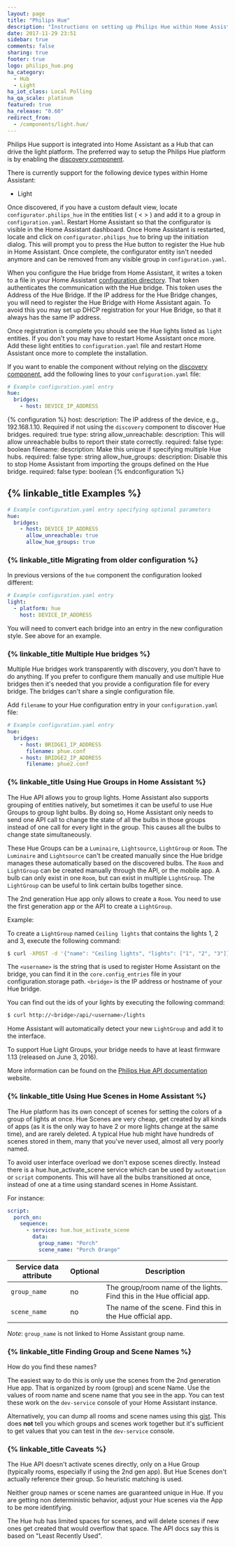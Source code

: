 ```yaml
---
layout: page
title: "Philips Hue"
description: "Instructions on setting up Philips Hue within Home Assistant."
date: 2017-11-29 23:51
sidebar: true
comments: false
sharing: true
footer: true
logo: philips_hue.png
ha_category:
  - Hub
  - Light
ha_iot_class: Local Polling
ha_qa_scale: platinum
featured: true
ha_release: "0.60"
redirect_from:
  - /components/light.hue/
---
```


Philips Hue support is integrated into Home Assistant as a Hub that can drive the light platform. The preferred way to setup the Philips Hue platform is by enabling the [discovery component](/components/discovery/).

There is currently support for the following device types within Home Assistant:

- Light

Once discovered, if you have a custom default view, locate `configurator.philips_hue` in the entities list ( < > ) and add it to a group in `configuration.yaml`. Restart Home Assistant so that the configurator is visible in the Home Assistant dashboard. Once Home Assistant is restarted, locate and click on `configurator.philips_hue` to bring up the initiation dialog. This will prompt you to press the Hue button to register the Hue hub in Home Assistant. Once complete, the configurator entity isn't needed anymore and can be removed from any visible group in `configuration.yaml`.

When you configure the Hue bridge from Home Assistant, it writes a token to a file in your Home Assistant [configuration directory](/docs/configuration/). That token authenticates the communication with the Hue bridge. This token uses the Address of the Hue Bridge. If the IP address for the Hue Bridge changes, you will need to register the Hue Bridge with Home Assistant again. To avoid this you may set up DHCP registration for your Hue Bridge, so that it always has the same IP address.

Once registration is complete you should see the Hue lights listed as `light` entities. If you don't you may have to restart Home Assistant once more. Add these light entities to `configuration.yaml` file and restart Home Assistant once more to complete the installation.

If you want to enable the component without relying on the [discovery component](/components/discovery/), add the following lines to your `configuration.yaml` file:

```yaml
# Example configuration.yaml entry
hue:
  bridges:
    - host: DEVICE_IP_ADDRESS
```

{% configuration %}
host:
  description: The IP address of the device, e.g., 192.168.1.10. Required if not using the `discovery` component to discover Hue bridges.
  required: true
  type: string
allow_unreachable:
  description: This will allow unreachable bulbs to report their state correctly.
  required: false
  type: boolean
filename:
  description: Make this unique if specifying multiple Hue hubs.
  required: false
  type: string
allow_hue_groups:
  description: Disable this to stop Home Assistant from importing the groups defined on the Hue bridge.
  required: false
  type: boolean
{% endconfiguration %}

## {% linkable_title Examples %}

```yaml
# Example configuration.yaml entry specifying optional parameters
hue:
  bridges:
    - host: DEVICE_IP_ADDRESS
      allow_unreachable: true
      allow_hue_groups: true
```

### {% linkable_title Migrating from older configuration %}

In previous versions of the `hue` component the configuration looked different:

```yaml
# Example configuration.yaml entry
light:
  - platform: hue
    host: DEVICE_IP_ADDRESS
```

You will need to convert each bridge into an entry in the new configuration style. See above for an example.

### {% linkable_title Multiple Hue bridges %}

Multiple Hue bridges work transparently with discovery, you don't have to do anything. If you prefer to configure them manually and use multiple Hue bridges then it's needed that you provide a configuration file for every bridge. The bridges can't share a single configuration file.

Add `filename` to your Hue configuration entry in your `configuration.yaml` file:

```yaml
# Example configuration.yaml entry
hue:
  bridges:
    - host: BRIDGE1_IP_ADDRESS
      filename: phue.conf
    - host: BRIDGE2_IP_ADDRESS
      filename: phue2.conf
```

### {% linkable_title Using Hue Groups in Home Assistant %}

The Hue API allows you to group lights. Home Assistant also supports grouping of entities natively, but sometimes it can be useful to use Hue Groups to group light bulbs. By doing so, Home Assistant only needs to send one API call to change the state of all the bulbs in those groups instead of one call for every light in the group. This causes all the bulbs to change state simultaneously.

These Hue Groups can be a `Luminaire`, `Lightsource`, `LightGroup` or `Room`. The `Luminaire` and `Lightsource` can't be created manually since the Hue bridge manages these automatically based on the discovered bulbs. The `Room` and `LightGroup` can be created manually through the API, or the mobile app. A bulb can only exist in one `Room`, but can exist in multiple `LightGroup`. The `LightGroup` can be useful to link certain bulbs together since.

The 2nd generation Hue app only allows to create a `Room`. You need to use the first generation app or the API to create a `LightGroup`.

Example:

To create a `LightGroup` named `Ceiling lights` that contains the lights 1, 2 and 3, execute the following command:

```bash
$ curl -XPOST -d '{"name": "Ceiling lights", "lights": ["1", "2", "3"]}' http://<bridge>/api/<username>/groups
```

The `<username>` is the string that is used to register Home Assistant on the bridge, you can find it in the `core.config_entries` file in your configuration\.storage path. `<bridge>` is the IP address or hostname of your Hue bridge.

You can find out the ids of your lights by executing the following command:

```bash
$ curl http://<bridge>/api/<username>/lights
```

Home Assistant will automatically detect your new `LightGroup` and add it to the interface.

<p class='note warning'>
  To support Hue Light Groups, your bridge needs to have at least firmware 1.13 (released on June 3, 2016).
</p>

More information can be found on the [Philips Hue API documentation](https://www.developers.meethue.com/documentation/groups-api#22_create_group) website.

### {% linkable_title Using Hue Scenes in Home Assistant %}

The Hue platform has its own concept of scenes for setting the colors of a group of lights at once. Hue Scenes are very cheap, get created by all kinds of apps (as it is the only way to have 2 or more lights change at the same time), and are rarely deleted. A typical Hue hub might have hundreds of scenes stored in them, many that you've never used, almost all very poorly named.

To avoid user interface overload we don't expose scenes directly. Instead there is a hue.hue_activate_scene service which can be used by `automation` or `script` components.
This will have all the bulbs transitioned at once, instead of one at a time using standard scenes in Home Assistant.

For instance:

```yaml
script:
  porch_on:
    sequence:
      - service: hue.hue_activate_scene
        data:
          group_name: "Porch"
          scene_name: "Porch Orange"
```

| Service data attribute | Optional | Description |
| ---------------------- | -------- | ----------- |
| `group_name` | no | The group/room name of the lights. Find this in the Hue official app.
| `scene_name` | no | The name of the scene. Find this in the Hue official app.

*Note*: `group_name` is not linked to Home Assistant group name.

### {% linkable_title Finding Group and Scene Names %}

How do you find these names?

The easiest way to do this is only use the scenes from the 2nd generation Hue app. That is organized by room (group) and scene Name. Use the values of room name and scene name that you see in the app. You can test these work on the `dev-service` console of your Home Assistant instance.

Alternatively, you can dump all rooms and scene names using this [gist](https://gist.github.com/sdague/5479b632e0fce931951c0636c39a9578). This does **not** tell you which groups and scenes work together but it's sufficient to get values that you can test in the `dev-service` console.

### {% linkable_title Caveats %}

The Hue API doesn't activate scenes directly, only on a Hue Group (typically rooms, especially if using the 2nd gen app). But Hue Scenes don't actually reference their group. So heuristic matching is used.

Neither group names or scene names are guaranteed unique in Hue. If you are getting non deterministic behavior, adjust your Hue scenes via the App to be more identifying.

The Hue hub has limited spaces for scenes, and will delete scenes if new ones get created that would overflow that space. The API docs say this is based on "Least Recently Used".
